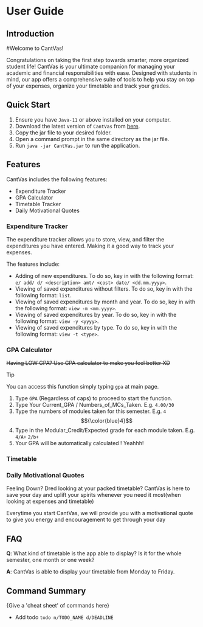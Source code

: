 # User Guide

## Introduction

#Welcome to CantVas!

Congratulations on taking the first step towards smarter, more organized 
student life! CantVas is your ultimate companion for managing your academic 
and financial responsibilities with ease. Designed with students in mind, our 
app offers a comprehensive suite of tools to help you stay on top of your 
expenses, organize your timetable and track your grades.

## Quick Start
1. Ensure you have `Java-11` or above installed on your computer.
2. Download the latest version of `CantVas` from [here](https://github.com/AY2324S2-CS2113-W13-3/tp/releases).
3. Copy the jar file to your desired folder.
4. Open a command prompt in the same directory as the jar file.
5. Run `java -jar CantVas.jar` to run the application.

## Features 
CantVas includes the following 
features:
- Expenditure Tracker 
- GPA Calculator
- Timetable Tracker
- Daily Motivational Quotes

### Expenditure Tracker
The expenditure tracker allows you to store, view, and filter the 
expenditures you have entered. Making it a good way to track your 
expenses.

The features include:
- Adding of new expenditures. To do so, key in with the following
  format: `e/ add/ d/ <description> amt/ <cost> date/ <dd.mm.yyyy>`.
- Viewing of saved expenditures without filters. To do so, key in 
  with the following format: `list`.
- Viewing of saved expenditures by month and year. To do so, key in 
  with the following format: `view -m <mm.yyyy>`.
- Viewing of saved expenditures by year. To do so, key in with the
  following format: `view -y <yyyy>`.
- Viewing of saved expenditures by type. To do so, key in with the
  following format: `view -t <type>`.

### GPA Calculator
~~Having LOW GPA? Use GPA calculator
to make you feel better XD~~
> [!TIP]
> You can access this function simply typing `gpa` at 
> main page.
1. Type `GPA` (Regardless of caps) to proceed to start the function.
2. Type Your Current_GPA / Numbers_of_MCs_Taken.
E.g. `4.00/30`
3. Type the numbers of modules taken for this semester.
E.g. `4` $${\color{blue}4}$$
4. Type in the Modular_Credit/Expected grade for each module taken.
E.g. `4/A+` `2/b+`
5. Your GPA will be automatically calculated ! Yeahhh!

### Timetable

### Daily Motivational Quotes
Feeling Down? Dred looking at your packed timetable?
CantVas is here to save your day and uplift your spirits whenever you need it most(when looking at expenses and timetable)

Everytime you start CantVas, we will provide you with a motivational quote to give you energy and
encouragement to get through your day

## FAQ

**Q**: What kind of timetable is the app able to display? Is it for the whole semester, one month or one week?

**A**: CantVas is able to display your timetable from Monday to Friday.


## Command Summary

{Give a 'cheat sheet' of commands here}

* Add todo `todo n/TODO_NAME d/DEADLINE`
